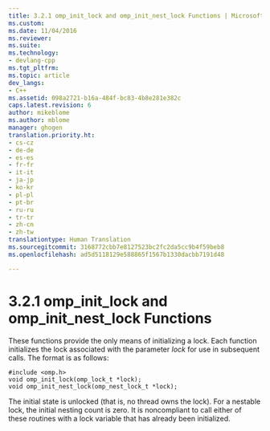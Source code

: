 ```yaml
---
title: 3.2.1 omp_init_lock and omp_init_nest_lock Functions | Microsoft Docs
ms.custom: 
ms.date: 11/04/2016
ms.reviewer: 
ms.suite: 
ms.technology:
- devlang-cpp
ms.tgt_pltfrm: 
ms.topic: article
dev_langs:
- C++
ms.assetid: 098a2721-b16a-484f-bc83-4b8e281e382c
caps.latest.revision: 6
author: mikeblome
ms.author: mblome
manager: ghogen
translation.priority.ht:
- cs-cz
- de-de
- es-es
- fr-fr
- it-it
- ja-jp
- ko-kr
- pl-pl
- pt-br
- ru-ru
- tr-tr
- zh-cn
- zh-tw
translationtype: Human Translation
ms.sourcegitcommit: 3168772cbb7e8127523bc2fc2da5cc9b4f59beb8
ms.openlocfilehash: ad5d5118129e588865f1567b1330dacbb7191d48

---
```

# 3.2.1 omp_init_lock and omp_init_nest_lock Functions
These functions provide the only means of initializing a lock. Each function initializes the lock associated with the parameter *lock* for use in subsequent calls. The format is as follows:  
  
```  
#include <omp.h>  
void omp_init_lock(omp_lock_t *lock);  
void omp_init_nest_lock(omp_nest_lock_t *lock);  
```  
  
 The initial state is unlocked (that is, no thread owns the lock). For a nestable lock, the initial nesting count is zero. It is noncompliant to call either of these routines with a lock variable that has already been initialized.


<!--HONumber=Jan17_HO1-->


